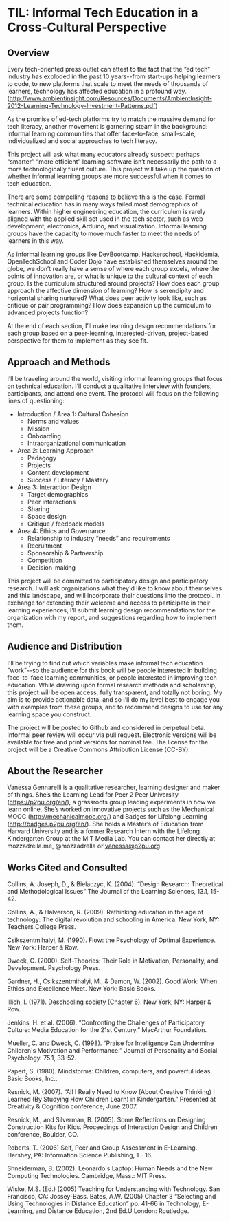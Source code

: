 # TIL: Informal Tech Education in a Cross-Cultural Perspective
## Overview
Every tech-oriented press outlet can attest to the fact that the “ed tech” industry has exploded in the past 10 years--from start-ups helping learners to code, to new platforms that scale to meet the needs of thousands of learners, technology has affected education in a profound way. (http://www.ambientinsight.com/Resources/Documents/AmbientInsight-2012-Learning-Technology-Investment-Patterns.pdf)

As the promise of ed-tech platforms try to match the massive demand for tech literacy, another movement is garnering steam in the background: informal learning communities that offer face-to-face, small-scale, individualized and social approaches to tech literacy. 

This project will ask what many educators already suspect: perhaps “smarter” “more efficient” learning software isn’t necessarily the path to a more technologically fluent culture. This project will take up the question of whether informal learning groups are more successful when it comes to tech education. 

There are some compelling reasons to believe this is the case. Formal technical education has in many ways failed most demographics of learners. Within higher engineering education, the curriculum is rarely aligned with the applied skill set used in the tech sector, such as web development, electronics, Arduino, and visualization. Informal learning groups have the capacity to move much faster to meet the needs of learners in this way. 

As informal learning groups like DevBootcamp, Hackerschool, Hackidemia, OpenTechSchool and Coder Dojo have established themselves around the globe, we don’t really have a sense of where each group excels, where the points of innovation are, or what is unique to the cultural context of each group. Is the curriculum structured around projects? How does each group approach the affective dimension of learning? How is serendipity and horizontal sharing nurtured? What does peer activity look like, such as critique or pair programming? How does expansion up the curriculum to advanced projects function?  

At the end of each section, I’ll make learning design recommendations for each group based on a peer-learning, interested-driven, project-based perspective for them to implement as they see fit.

## Approach and Methods
I’ll be traveling around the world, visiting informal learning groups that focus on technical education. I’ll conduct a qualitative interview with founders, participants, and attend one event. The protocol will focus on the following lines of questioning:

*	Introduction / Area 1: Cultural Cohesion
	* Norms and values
	* Mission 
	* Onboarding
	* Intraorganizational communication 
*	Area 2: Learning Approach
	* Pedagogy
	* Projects
	* Content development
	* Success / Literacy / Mastery
*	Area 3: Interaction Design 
	* Target demographics
	* Peer interactions
	* Sharing
	* Space design
	* Critique / feedback models
* Area 4: Ethics and Governance
	* Relationship to industry “needs” and requirements
	* Recruitment
	* Sponsorship & Partnership
	* Competition
	* Decision-making

This project will be committed to participatory design and participatory research. I will ask organizations what they'd like to know about themselves and this landscape, and will incorporate their questions into the protocol. In exchange for extending their welcome and access to participate in their learning experiences, I’ll submit learning design recommendations for the organization with my report, and suggestions regarding how to implement them. 

## Audience and Distribution

I'll be trying to find out which variables make informal tech education "work"--so the audience for this book will be people interested in building face-to-face learning communities, or people interested in improving tech education. While drawing upon formal research methods and scholarship, this project will be open access, fully transparent, and totally not boring. My aim is to provide actionable data, and so I’ll do my level best to engage you with examples from these groups, and to recommend designs to use for any learning space you construct. 

The project will be posted to Github and considered in perpetual beta. Informal peer review will occur via pull request. Electronic versions will be available for free and print versions for nominal fee. The license for the project will be a Creative Commons Attribution License (CC-BY).

## About the Researcher
Vanessa Gennarelli is a qualitative researcher, learning designer and maker of things. She’s the Learning Lead for Peer 2 Peer University (https://p2pu.org/en/), a grassroots group leading experiments in how we learn online. She’s worked on innovative projects such as the Mechanical MOOC (http://mechanicalmooc.org/) and Badges for Lifelong Learning (http://badges.p2pu.org/en/). She holds a Master’s of Education from Harvard University and is a former Research Intern with the Lifelong Kindergarten Group at the MIT Media Lab. You can contact her directly at mozzadrella.me, @mozzadrella or vanessa@p2pu.org. 

## Works Cited and Consulted

Collins, A. Joseph, D., & Bielaczyc, K. (2004). “Design Research: Theoretical and Methodological Issues” The Journal of the Learning Sciences, 13.1, 15-42.

Collins, A., & Halverson, R. (2009). Rethinking education in the age of technology: The digital revolution and schooling in America. New York, NY: Teachers College Press.
						
Csikszentmihalyi, M. (1990). Flow: the Psychology of Optimal Experience. New York: Harper & Row.
												
Dweck, C. (2000). Self-Theories: Their Role in Motivation, Personality, and Development. Psychology Press.						
						
Gardner, H., Csikszentmihalyi, M., & Damon, W. (2002). Good Work: When Ethics and Excellence Meet. New York: Basic Books.

Illich, I. (1971). Deschooling society (Chapter 6). New York, NY: Harper & Row. 

Jenkins, H. et al. (2006). “Confronting the Challenges of Participatory Culture: Media Education for the 21st Century.” MacArthur Foundation.
						
Mueller, C. and Dweck, C. (1998). “Praise for Intelligence Can Undermine Children's Motivation and Performance.” Journal of Personality and Social Psychology. 75.1, 33-52.
				
Papert, S. (1980). Mindstorms: Children, computers, and powerful ideas. Basic Books, Inc..

Resnick, M. (2007). “All I Really Need to Know (About Creative Thinking) I Learned (By Studying How Children Learn) in Kindergarten.” Presented at Creativity & Cognition conference, June 2007.

Resnick, M., and Silverman, B. (2005). Some Reflections on Designing Construction Kits for Kids. Proceedings of Interaction Design and Children conference, Boulder, CO.

Roberts, T. (2006) Self, Peer and Group Assessment in E-Learning. Hershey, PA: Information Science Publishing, 1 - 16.

Shneiderman, B. (2002). Leonardo's Laptop: Human Needs and the New Computing Technologies. Cambridge, Mass.: MIT Press.

Wiske, M.S. (Ed.) (2005) Teaching for Understanding with Technology. San Francisco, CA: Jossey-Bass. Bates, A.W. (2005) Chapter 3 “Selecting and Using Technologies in Distance Education” pp. 41-66 in Technology, E-Learning, and Distance Education, 2nd Ed.U London: Routledge.

